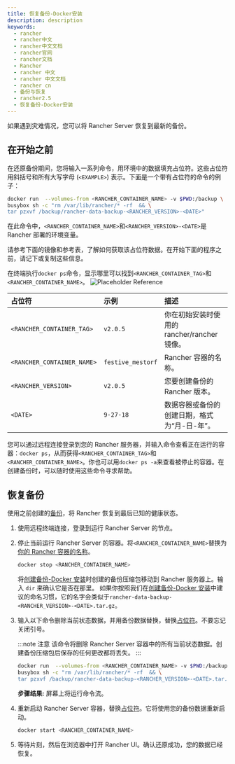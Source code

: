 ```yaml
---
title: 恢复备份-Docker安装
description: description
keywords:
  - rancher
  - rancher中文
  - rancher中文文档
  - rancher官网
  - rancher文档
  - Rancher
  - rancher 中文
  - rancher 中文文档
  - rancher cn
  - 备份与恢复
  - rancher2.5
  - 恢复备份-Docker安装
---
```


如果遇到灾难情况，您可以将 Rancher Server 恢复到最新的备份。

## 在开始之前

在还原备份期间，您将输入一系列命令，用环境中的数据填充占位符。这些占位符用斜括号和所有大写字母 (`<EXAMPLE>`) 表示。下面是一个带有占位符的命令的例子：

```bash
docker run  --volumes-from <RANCHER_CONTAINER_NAME> -v $PWD:/backup \
busybox sh -c "rm /var/lib/rancher/* -rf  && \
tar pzxvf /backup/rancher-data-backup-<RANCHER_VERSION>-<DATE>"
```

在此命令中，`<RANCHER_CONTAINER_NAME>`和`<RANCHER_VERSION>-<DATE>`是 Rancher 部署的环境变量。

请参考下面的镜像和参考表，了解如何获取该占位符数据。在开始下面的程序之前，请记下或复制这些信息。

在终端执行`docker ps`命令，显示哪里可以找到`<RANCHER_CONTAINER_TAG>`和`<RANCHER_CONTAINER_NAME>`。
![Placeholder Reference](/img/rancher/placeholder-ref.png)

| 占位符                     | 示例              | 描述                                         |
| :------------------------- | :---------------- | :------------------------------------------- |
| `<RANCHER_CONTAINER_TAG>`  | `v2.0.5`          | 你在初始安装时使用的 rancher/rancher 镜像。  |
| `<RANCHER_CONTAINER_NAME>` | `festive_mestorf` | Rancher 容器的名称。                         |
| `<RANCHER_VERSION>`        | `v2.0.5`          | 您要创建备份的 Rancher 版本。                |
| `<DATE>`                   | `9-27-18`         | 数据容器或备份的创建日期，格式为“月-日-年”。 |

您可以通过远程连接登录到您的 Rancher 服务器，并输入命令查看正在运行的容器：`docker ps`，从而获得`<RANCHER_CONTAINER_TAG>`和`<RANCHER_CONTAINER_NAME>`。你也可以用`docker ps -a`来查看被停止的容器。在创建备份时，可以随时使用这些命令寻求帮助。

## 恢复备份

使用之前创建的[备份](../docker-backups/_index)，将 Rancher 恢复到最后已知的健康状态。

1. 使用远程终端连接，登录到运行 Rancher Server 的节点。

1. 停止当前运行 Rancher Server 的容器。将`<RANCHER_CONTAINER_NAME>`替换为[你的 Rancher 容器的名称](#在开始之前)。

   ```bash
   docker stop <RANCHER_CONTAINER_NAME>
   ```

   将[创建备份-Docker 安装](../docker-backups/_index)时创建的备份压缩包移动到 Rancher 服务器上。输入 `dir` 来确认它是否在那里。
   如果你按照我们在[创建备份-Docker 安装](../docker-backups/_index)中建议的命名习惯，它的名字会类似于`rancher-data-backup-<RANCHER_VERSION>-<DATE>.tar.gz`。

1. 输入以下命令删除当前状态数据，并用备份数据替换，替换[占位符](#在开始之前)。不要忘记关闭引号。

   :::note 注意
   该命令将删除 Rancher Server 容器中的所有当前状态数据。创建备份压缩包后保存的任何更改都将丢失。
   :::

   ```bash
   docker run  --volumes-from <RANCHER_CONTAINER_NAME> -v $PWD:/backup \
   busybox sh -c "rm /var/lib/rancher/* -rf  && \
   tar pzxvf /backup/rancher-data-backup-<RANCHER_VERSION>-<DATE>.tar.gz"
   ```

   **步骤结果:** 屏幕上将运行命令流。

1. 重新启动 Rancher Server 容器，替换[占位符](#在开始之前)。它将使用您的备份数据重新启动。

   ```bash
   docker start <RANCHER_CONTAINER_NAME>
   ```

1. 等待片刻，然后在浏览器中打开 Rancher UI。确认还原成功，您的数据已经恢复。

